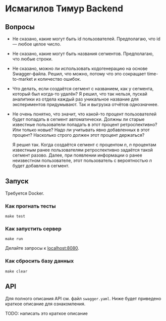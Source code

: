 # Исмагилов Тимур Backend

## Вопросы
* Не сказано, какие могут быть id пользователей. Предполагаю, что id — любое целое число.
* Не сказано, какие могут быть названия сегментов. Предполагаю, что любые строки.
* Не сказано, можно ли использовать кодогенерацию на основе Swagger-файла. Решил, что можно, потому что это сокращает time-to-market и количество ошибок.
* Что делать, если создаётся сегмент с названием, как у сегмента, который был когда-то удалён? Я решил, что так нельзя, пускай аналитики из отдела каждый раз уникальное название для экспериментов придумывают. Так и выгрузка отчётов однозначнее.
* Не очень понятно, что значит, что какой-то процент пользователей будет попадать в сегмент автоматически. Должны ли старые известные пользователи попадать в этот процент ретроспективно? Или только новые? Надо ли учитывать явно добавленных в этот процент? Насколько строго должен этот процент держаться?
 
  Я решил так. Когда создаётся сегмент с процентом _n_, _n_ процентам известным ранее пользователям ретроспективно задаётся такой сегмент разово. Далее, при появлении информации о ранее неизвестном пользователе, этот пользователь с вероятностью _n_ будет добавлен в сегмент.

## Запуск
Требуется Docker.

### Как прогнать тесты
```shell
make test
```

### Как запустить сервер
```shell
make run
```

Делайте запросы к [localhost:8080](http://localhost:8080).

### Как сбросить базу данных
```shell
make clear
```

## API
Для полного описания API см. файл `swagger.yaml`. Ниже будет приведено краткое описание для ознакомления.

TODO: написать это краткое описание
